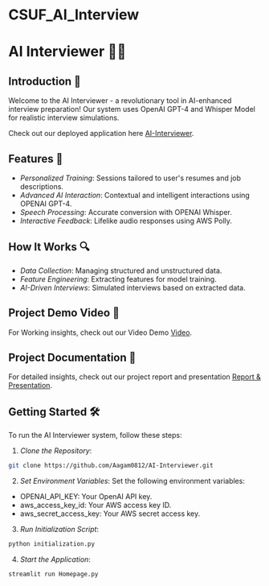 # CSUF_AI_Interview
# AI Interviewer 🤖🎤

## Introduction 🌟
Welcome to the AI Interviewer - a revolutionary tool in AI-enhanced interview preparation! Our system uses OpenAI GPT-4 and Whisper Model for realistic interview simulations. 

Check out our deployed application here [AI-Interviewer](https://ai-interviewer-mission255.streamlit.app/).

## Features 🚀
- *Personalized Training*: Sessions tailored to user's resumes and job descriptions.
- *Advanced AI Interaction*: Contextual and intelligent interactions using OPENAI GPT-4.
- *Speech Processing*: Accurate conversion with OPENAI Whisper.
- *Interactive Feedback*: Lifelike audio responses using AWS Polly.

## How It Works 🔍
- *Data Collection*: Managing structured and unstructured data.
- *Feature Engineering*: Extracting features for model training.
- *AI-Driven Interviews*: Simulated interviews based on extracted data.

## Project Demo Video 🎥
For Working insights, check out our Video Demo [Video](https://drive.google.com/drive/u/2/folders/1ucn4CIvZqsVlOsfV8J1xat09QeCLEu7y).

## Project Documentation 📑
For detailed insights, check out our project report and presentation [Report & Presentation](https://drive.google.com/drive/u/2/folders/1ucn4CIvZqsVlOsfV8J1xat09QeCLEu7y).

## Getting Started 🛠

To run the AI Interviewer system, follow these steps:
1. *Clone the Repository*:
```bash
git clone https://github.com/Aagam0812/AI-Interviewer.git
```
2. *Set Environment Variables*:
Set the following environment variables:

- OPENAI_API_KEY: Your OpenAI API key.
- aws_access_key_id: Your AWS access key ID.
- aws_secret_access_key: Your AWS secret access key.

3. *Run Initialization Script*:
```python
python initialization.py
```
4. *Start the Application*:
```python
streamlit run Homepage.py
```



